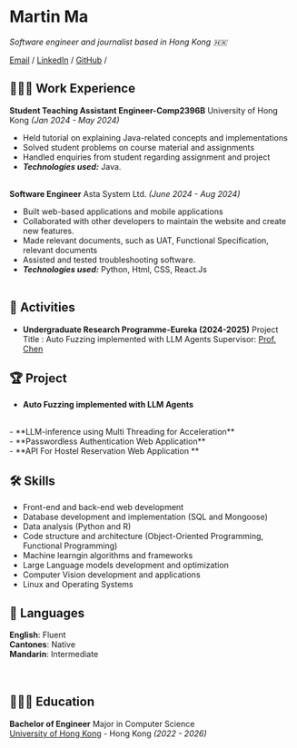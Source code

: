 # Martin Ma

_Software engineer and journalist based in Hong Kong 🇭🇰_ <br>

[Email](mailto:yumartin0208@gmail.com)  / [LinkedIn](https://www.linkedin.com/in/tin-yu-ma-56b572266/) / [GitHub](https://github.com/MartinYu0510/) /

## 👩🏼‍💻 Work Experience

**Student Teaching Assistant Engineer-Comp2396B** University of Hong Kong _(Jan 2024 - May 2024)_ <br>
  - Held tutorial on explaining Java-related concepts and implementations
  - Solved student problems on course material and assignments
  - Handled enquiries from student regarding assignment and project
  - **_Technologies used:_** Java.
<br><br>

**Software Engineer** Asta System Ltd. _(June 2024 - Aug 2024)_ <br>
  - Built web-based applications and mobile applications
  - Collaborated with other developers to maintain the website and create new features.
  - Made relevant documents, such as UAT, Functional Specification, relevant documents
  - Assisted and tested troubleshooting software.
  - **_Technologies used:_** Python, Html, CSS, React.Js
<br><br>

## 🌟 Activities
- **Undergraduate Research Programme-Eureka (2024-2025)**
  Project Title : Auto Fuzzing implemented with LLM Agents
  Supervisor: [Prof. Chen](http://cs.hku.hk/index.php/people/academic-staff/chenho)


## 🏆 Project

- **Auto Fuzzing implemented with LLM Agents** 
<br>
- **LLM-inference using Multi Threading for Acceleration**
<br>
- **Passwordless Authentication Web Application**
<br>
- **API For Hostel Reservation Web Application **
  
## 🛠️ Skills
- Front-end and back-end web development
- Database development and implementation (SQL and Mongoose)
- Data analysis (Python and R)
- Code structure and architecture (Object-Oriented Programming, Functional Programming)
- Machine learngin algorithms and frameworks
- Large Language models development and optimization
- Computer Vision development and applications
- Linux and Operating Systems

## 💬 Languages

**English**: Fluent <br>
**Cantones**: Native <br>
**Mandarin**: Intermediate <br>
<br><br>

## 👩🏼‍🎓 Education

**Bachelor of Engineer** Major in Computer Science<br>
[University of Hong Kong](https://www.hku.hk/) - Hong Kong _(2022 - 2026)_
